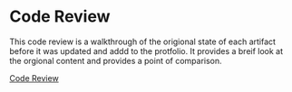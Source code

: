 # Code Review

This code review is a walkthrough of the origional state of each artifact before it was updated and addd to the protfolio. It provides a breif look at the orgional content and provides a point of comparison.

[Code Review](https://github.com/EBrooks77/EBrooks77.github.io/blob/main/ErinBrooks_CS499_CodeReview_compressed.mov)
